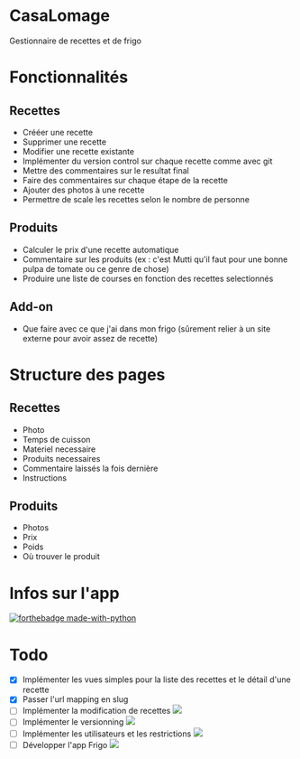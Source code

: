 # CasaLomage
Gestionnaire de recettes et de frigo

# Fonctionnalités
## Recettes  
* Crééer une recette
* Supprimer une recette
* Modifier une recette existante
* Implémenter du version control sur chaque recette comme avec git
* Mettre des commentaires sur le resultat final
* Faire des commentaires sur chaque étape de la recette
* Ajouter des photos à une recette
* Permettre de scale les recettes selon le nombre de personne

## Produits
* Calculer le prix d'une recette automatique
* Commentaire sur les produits (ex : c'est Mutti qu'il faut pour une bonne pulpa de tomate ou ce genre de chose)
* Produire une liste de courses en fonction des recettes selectionnés 


## Add-on
* Que faire avec ce que j'ai dans mon frigo (sûrement relier à un site externe pour avoir assez de recette)

# Structure des pages
## Recettes
* Photo
* Temps de cuisson
* Materiel necessaire
* Produits necessaires
* Commentaire laissés la fois dernière
* Instructions

## Produits
* Photos
* Prix
* Poids
* Où trouver le produit

# Infos sur l'app
[![forthebadge made-with-python](http://ForTheBadge.com/images/badges/made-with-python.svg)](https://www.python.org/)


# Todo
- [x] Implémenter les vues simples pour la liste des recettes et le détail d'une recette
- [x] Passer l'url mapping en slug
- [ ] Implémenter la modification de recettes ![](https://img.shields.io/badge/Difficult%C3%A9-Facile-green)
- [ ] Implémenter le versionning ![](https://img.shields.io/badge/Difficult%C3%A9-Difficile-red)
- [ ] Implémenter les utilisateurs et les restrictions ![](https://img.shields.io/badge/Difficult%C3%A9-Moyen-yellow)
- [ ] Développer l'app Frigo ![](https://img.shields.io/badge/Difficult%C3%A9-Moyen-yellow)